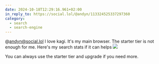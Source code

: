 ```yaml
---
date: 2024-10-18T12:29:16.961+02:00
in_reply_to: https://social.lol/@andyn/113324525337297360
category:
  - search
  - search-engine
---
```


@andyn@social.lol I love kagi. It's my main browser. The starter tier is not enough for me. Here's my search stats if it can helps
![](https://alienlebarge.ch/media/photos/2024/10/18/img-6105.jpg)

You can always use the starter tier and upgrade if you need more.
